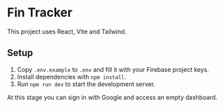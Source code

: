 # Fin Tracker

This project uses React, Vite and Tailwind.

## Setup

1. Copy `.env.example` to `.env` and fill it with your Firebase project keys.
2. Install dependencies with `npm install`.
3. Run `npm run dev` to start the development server.

At this stage you can sign in with Google and access an empty dashboard.
